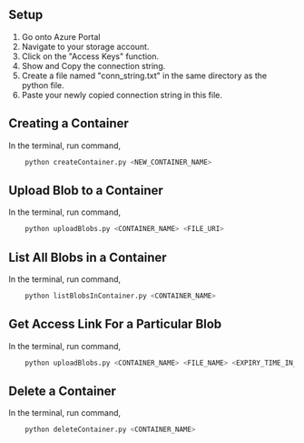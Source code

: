 ## Setup
1. Go onto Azure Portal
2. Navigate to your storage account.
3. Click on the "Access Keys" function.
4. Show and Copy the connection string.
5. Create a file named "conn_string.txt" in the same directory as the python file.
5. Paste your newly copied connection string in this file.

## Creating a Container
In the terminal, run command,

```python 
    python createContainer.py <NEW_CONTAINER_NAME>
```

## Upload Blob to a Container
In the terminal, run command,

```python 
    python uploadBlobs.py <CONTAINER_NAME> <FILE_URI>
```

## List All Blobs in a Container
In the terminal, run command,

```python 
    python listBlobsInContainer.py <CONTAINER_NAME>
```

## Get Access Link For a Particular Blob
In the terminal, run command,

```python 
    python uploadBlobs.py <CONTAINER_NAME> <FILE_NAME> <EXPIRY_TIME_IN_HOURS:Optional-Default(1)>
```

## Delete a Container
In the terminal, run command,

```python 
    python deleteContainer.py <CONTAINER_NAME>
```

